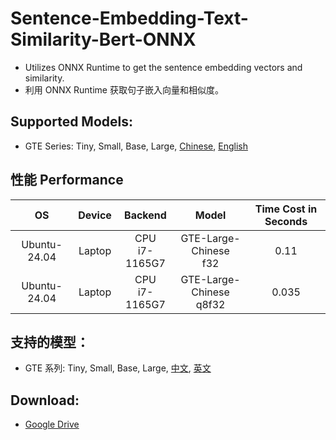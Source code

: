 # Sentence-Embedding-Text-Similarity-Bert-ONNX
 - Utilizes ONNX Runtime to get the sentence embedding vectors and similarity.
 - 利用 ONNX Runtime 获取句子嵌入向量和相似度。

## Supported Models:
- GTE Series: Tiny, Small, Base, Large, [Chinese](https://modelscope.cn/models/iic/nlp_gte_sentence-embedding_chinese-large), [English](https://modelscope.cn/models/iic/nlp_gte_sentence-embedding_english-large)


## 性能 Performance  
| OS           | Device       | Backend           | Model        | Time Cost in Seconds|
|:------------:|:------------:|:-----------------:|:------------:|:------------------------------------------------:|
| Ubuntu-24.04 | Laptop      | CPU <br> i7-1165G7 | GTE-Large-Chinese <br> f32 | 0.11                               |
| Ubuntu-24.04 | Laptop      | CPU <br> i7-1165G7 | GTE-Large-Chinese <br> q8f32 | 0.035                            |



## 支持的模型：
- GTE 系列: Tiny, Small, Base, Large, [中文](https://modelscope.cn/models/iic/nlp_gte_sentence-embedding_chinese-large), [英文](https://modelscope.cn/models/iic/nlp_gte_sentence-embedding_english-large)


## Download:
- [Google Drive](https://drive.google.com/drive/folders/1osL45x17a39znxmqf4DFDOTpPY9fDXqe?usp=sharing)
